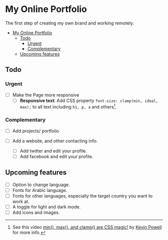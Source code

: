 # My Online Portfolio

<!-- TODO Add my own CSS style for markdown preview in vscode -->

The first step of creating my own brand and working remotely.

- [My Online Portfolio](#my-online-portfolio)
  - [Todo](#todo)
    - [Urgent](#urgent)
    - [Complementary](#complementary)
  - [Upcoming features](#upcoming-features)

## Todo

### Urgent

- [ ] Make the Page more responsive
  - [ ] **Responsive text**: Add CSS property `font-size: clamp(min, ideal, max);` to all text including `h1, p, a` and others[^1].

### Complementary

- [ ] Add projects/ portfolio

- [ ] Add a website, and other contacting info.
  - [ ] Add twitter and edit your profile.
  - [ ] Add facebook and edit your profile.

[^1]:See this video [min(), max(), and clamp() are CSS magic!](https://www.youtube.com/watch?v=U9VF-4euyRo) by [Kevin Powell](https://www.youtube.com/channel/UCJZv4d5rbIKd4QHMPkcABCw) for more info.

## Upcoming features

- [ ] Option to change language.
- [ ] Fonts for Arabic language.
- [ ] Fonts for other languages, especially the target country you want to work at.
- [ ] A toggle for light and dark mode.
- [ ] Add icons and images.
